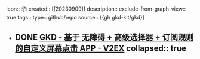 icon:: 📦
created:: [[20230909]]
description::
exclude-from-graph-view:: true
tags::
type:: github/repo
source:: {{gh gkd-kit/gkd}}

- DONE [GKD - 基于 无障碍 + 高级选择器 + 订阅规则 的自定义屏幕点击 APP - V2EX](https://www.v2ex.com/t/970406)
  collapsed:: true
  -